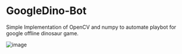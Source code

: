 # GoogleDino-Bot
Simple Implementation of OpenCV and numpy to automate playbot for google offline dinosaur game.

![image](https://github.com/the-vishal/GoogleDino-Bot/blob/master/dino.gif)
